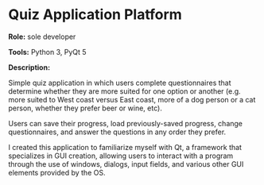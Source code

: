 <h1>Quiz Application Platform</h1>
<p><b>Role:</b> sole developer</p>
<p><b>Tools:</b> Python 3, PyQt 5</p>
<p><b>Description:</b></p>
<p>Simple quiz application in which users complete questionnaires that determine whether they are more suited for one option or another (e.g. more suited to West coast versus East coast, more of a dog person or a cat person, whether they prefer beer or wine, etc).</p>
<p>Users can save their progress, load previously-saved progress, change questionnaires, and answer the questions in any order they prefer.</p>
<p>I created this application to familiarize myself with Qt, a framework that specializes in GUI creation, allowing users to interact with a program through the use of windows, dialogs, input fields, and various other GUI elements provided by the OS.</p>

